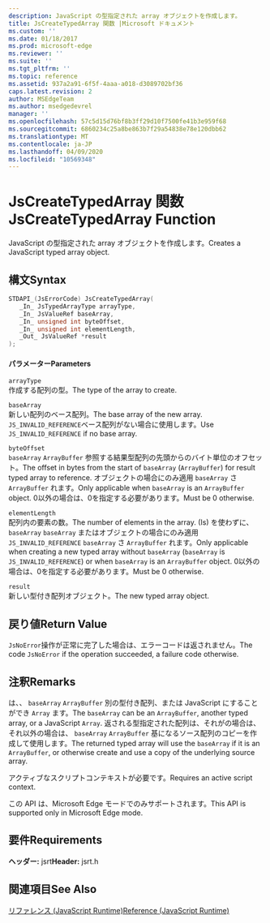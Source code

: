 ```yaml
---
description: JavaScript の型指定された array オブジェクトを作成します。
title: JsCreateTypedArray 関数 |Microsoft ドキュメント
ms.custom: ''
ms.date: 01/18/2017
ms.prod: microsoft-edge
ms.reviewer: ''
ms.suite: ''
ms.tgt_pltfrm: ''
ms.topic: reference
ms.assetid: 937a2a91-6f5f-4aaa-a018-d3089702bf36
caps.latest.revision: 2
author: MSEdgeTeam
ms.author: msedgedevrel
manager: ''
ms.openlocfilehash: 57c5d15d76bf8b3ff29d10f7500fe41b3e959f68
ms.sourcegitcommit: 6860234c25a8be863b7f29a54838e78e120dbb62
ms.translationtype: MT
ms.contentlocale: ja-JP
ms.lasthandoff: 04/09/2020
ms.locfileid: "10569348"
---
```

# <span data-ttu-id="d8f44-103">JsCreateTypedArray 関数</span><span class="sxs-lookup"><span data-stu-id="d8f44-103">JsCreateTypedArray Function</span></span>
<span data-ttu-id="d8f44-104">JavaScript の型指定された array オブジェクトを作成します。</span><span class="sxs-lookup"><span data-stu-id="d8f44-104">Creates a JavaScript typed array object.</span></span>  
  
## <span data-ttu-id="d8f44-105">構文</span><span class="sxs-lookup"><span data-stu-id="d8f44-105">Syntax</span></span>  
  
```cpp  
STDAPI_(JsErrorCode) JsCreateTypedArray(  
   _In_ JsTypedArrayType arrayType,  
   _In_ JsValueRef baseArray,  
   _In_ unsigned int byteOffset,  
   _In_ unsigned int elementLength,  
   _Out_ JsValueRef *result  
);  
```  
  
#### <span data-ttu-id="d8f44-106">パラメーター</span><span class="sxs-lookup"><span data-stu-id="d8f44-106">Parameters</span></span>  
 `arrayType`  
 <span data-ttu-id="d8f44-107">作成する配列の型。</span><span class="sxs-lookup"><span data-stu-id="d8f44-107">The type of the array to create.</span></span>  
  
 `baseArray`  
 <span data-ttu-id="d8f44-108">新しい配列のベース配列。</span><span class="sxs-lookup"><span data-stu-id="d8f44-108">The base array of the new array.</span></span> <span data-ttu-id="d8f44-109">`JS_INVALID_REFERENCE`ベース配列がない場合に使用します。</span><span class="sxs-lookup"><span data-stu-id="d8f44-109">Use `JS_INVALID_REFERENCE` if no base array.</span></span>  
  
 `byteOffset`  
 <span data-ttu-id="d8f44-110">`baseArray` `ArrayBuffer` 参照する結果型配列の先頭からのバイト単位のオフセット。</span><span class="sxs-lookup"><span data-stu-id="d8f44-110">The offset in bytes from the start of `baseArray` (`ArrayBuffer`) for result typed array to reference.</span></span> <span data-ttu-id="d8f44-111">オブジェクトの場合にのみ適用 `baseArray` さ `ArrayBuffer` れます。</span><span class="sxs-lookup"><span data-stu-id="d8f44-111">Only applicable when `baseArray` is an `ArrayBuffer` object.</span></span> <span data-ttu-id="d8f44-112">0以外の場合は、0を指定する必要があります。</span><span class="sxs-lookup"><span data-stu-id="d8f44-112">Must be 0 otherwise.</span></span>  
  
 `elementLength`  
 <span data-ttu-id="d8f44-113">配列内の要素の数。</span><span class="sxs-lookup"><span data-stu-id="d8f44-113">The number of elements in the array.</span></span> <span data-ttu-id="d8f44-114">(Is) を使わずに、 `baseArray` `baseArray` またはオブジェクトの場合にのみ適用 `JS_INVALID_REFERENCE` `baseArray` さ `ArrayBuffer` れます。</span><span class="sxs-lookup"><span data-stu-id="d8f44-114">Only applicable when creating a new typed array without `baseArray` (`baseArray` is `JS_INVALID_REFERENCE`) or when `baseArray` is an `ArrayBuffer` object.</span></span> <span data-ttu-id="d8f44-115">0以外の場合は、0を指定する必要があります。</span><span class="sxs-lookup"><span data-stu-id="d8f44-115">Must be 0 otherwise.</span></span>  
  
 `result`  
 <span data-ttu-id="d8f44-116">新しい型付き配列オブジェクト。</span><span class="sxs-lookup"><span data-stu-id="d8f44-116">The new typed array object.</span></span>  
  
## <span data-ttu-id="d8f44-117">戻り値</span><span class="sxs-lookup"><span data-stu-id="d8f44-117">Return Value</span></span>  
 <span data-ttu-id="d8f44-118">`JsNoError`操作が正常に完了した場合は、エラーコードは返されません。</span><span class="sxs-lookup"><span data-stu-id="d8f44-118">The code `JsNoError` if the operation succeeded, a failure code otherwise.</span></span>  
  
## <span data-ttu-id="d8f44-119">注釈</span><span class="sxs-lookup"><span data-stu-id="d8f44-119">Remarks</span></span>  
 <span data-ttu-id="d8f44-120">は、、 `baseArray` `ArrayBuffer` 別の型付き配列、または JavaScript にすることができ `Array` ます。</span><span class="sxs-lookup"><span data-stu-id="d8f44-120">The `baseArray` can be an `ArrayBuffer`, another typed array, or a JavaScript `Array`.</span></span> <span data-ttu-id="d8f44-121">返される型指定された配列は、それがの場合は、それ以外の場合は、 `baseArray` `ArrayBuffer` 基になるソース配列のコピーを作成して使用します。</span><span class="sxs-lookup"><span data-stu-id="d8f44-121">The returned typed array will use the `baseArray` if it is an `ArrayBuffer`, or otherwise create and use a copy of the underlying source array.</span></span>  
  
 <span data-ttu-id="d8f44-122">アクティブなスクリプトコンテキストが必要です。</span><span class="sxs-lookup"><span data-stu-id="d8f44-122">Requires an active script context.</span></span>  
  
 <span data-ttu-id="d8f44-123">この API は、Microsoft Edge モードでのみサポートされます。</span><span class="sxs-lookup"><span data-stu-id="d8f44-123">This API is supported only in Microsoft Edge mode.</span></span>  
  
## <span data-ttu-id="d8f44-124">要件</span><span class="sxs-lookup"><span data-stu-id="d8f44-124">Requirements</span></span>  
 <span data-ttu-id="d8f44-125">**ヘッダー:** jsrt</span><span class="sxs-lookup"><span data-stu-id="d8f44-125">**Header:** jsrt.h</span></span>  
  
## <span data-ttu-id="d8f44-126">関連項目</span><span class="sxs-lookup"><span data-stu-id="d8f44-126">See Also</span></span>  
 [<span data-ttu-id="d8f44-127">リファレンス (JavaScript Runtime)</span><span class="sxs-lookup"><span data-stu-id="d8f44-127">Reference (JavaScript Runtime)</span></span>](../chakra-hosting/reference-javascript-runtime.md)